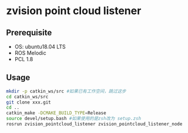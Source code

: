 # zvision point cloud listener

## Prerequisite
* OS: ubuntu18.04 LTS
* ROS Melodic
* PCL 1.8

## Usage
```bash
mkdir -p catkin_ws/src #如果已有工作空间，跳过这步
cd catkin_ws/src
git clone xxx.git
cd ..
catkin_make -DCMAKE_BUILD_TYPE=Release
source devel/setup.bash #如果使用的是zsh改为 setup.zsh
rosrun zvision_pointcloud_listener zvision_pointcloud_listener_node
```